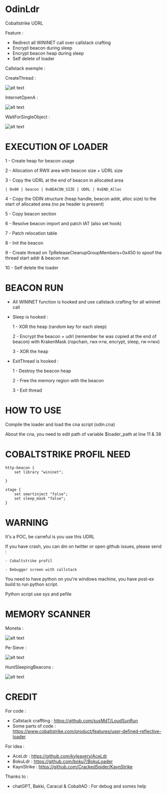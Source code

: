 # OdinLdr

Cobaltstrike UDRL

Feature :
  - Redirect all WININET call over callstack crafting
  - Encrypt beacon during sleep
  - Encrypt beacon heap during sleep
  - Self delete of loader

Callstack exemple :

CreateThread :

![alt text](https://raw.githubusercontent.com/RtlDallas/OdinLdr/main/img/createthread_callstack.PNG)

InternetOpenA :

![alt text](https://raw.githubusercontent.com/RtlDallas/OdinLdr/main/img/internetopa_callstack.PNG)

WaitForSingleObject :

![alt text](https://raw.githubusercontent.com/RtlDallas/OdinLdr/main/img/wfso_scalltack.png)

# EXECUTION OF LOADER
    
1 - Create heap for beacon usage

2 - Allocation of RWX area with beacon size + UDRL size

3 - Copy the UDRL at the end of beacon in allocated area

    | 0x00 | beacon | 0xBEACON_SIZE | UDRL | 0xEND_Alloc
    
4 - Copy the ODIN structure (heap handle, beacon addr, alloc size) to the start of allocated area (no pe header is present)

5 - Copy beacon section

6 - Resolve beacon import and patch IAT (also set hook)

7 - Patch relocation table

8 - Init the beacon

9 - Create thread on TpReleaseCleanupGroupMembers+0x450 to spoof the thread start addr & beacon run

10 - Self delete the loader

# BEACON RUN

- All WININET function is hooked and use callstack crafting for all wininet call
  
- Sleep is hooked :
  
    1 - XOR the heap (random key for each sleep)
  
    2 - Encrypt the beacon + udrl (remember he was copied at the end of beacon) with KrakenMask (ropchain, rwx->rw, encrypt, sleep, rw->rwx)
  
    3 - XOR the heap 


- ExitThread is hooked :
  
    1 - Destroy the beacon heap
  
    2 - Free the memory region with the beacon
  
    3 - Exit thread


 # HOW TO USE

Compile the loader and load the cna script (odin.cna)
  
About the cna, you need to edit path of variable $loader_path at line 11 & 38

# COBALTSTRIKE PROFIL NEED

```
http-beacon {
    set library "wininet";
	
}

stage {
	set smartinject "false";
	set sleep_mask "false";
}
```

# WARNING

It's a POC, be carreful is you use this UDRL

If you have crash, you can dm on twitter or open github issues, please send :

	- Cobaltstrike profil

  	- Debugger screen with callstack

You need to have python on you're windows machine, you have post-ex build to run python script.

Python script use sys and pefile

# MEMORY SCANNER 

Moneta :

![alt text](https://raw.githubusercontent.com/RtlDallas/OdinLdr/main/img/moneta.PNG)

Pe-Sieve :

![alt text](https://raw.githubusercontent.com/RtlDallas/OdinLdr/main/img/pe-sieve.PNG)

HuntSleepingBeacons :

![alt text](https://raw.githubusercontent.com/RtlDallas/OdinLdr/main/img/HuntSleepingBeacons.PNG)


# CREDIT 

For code :

- Callstack craffting : https://github.com/susMdT/LoudSunRun
- Some parts of code : https://www.cobaltstrike.com/product/features/user-defined-reflective-loader

For idea :

- AceLdr : https://github.com/kyleavery/AceLdr
- BokuLdr : https://github.com/boku7/BokuLoader
- KaynStrike : https://github.com/Cracked5pider/KaynStrike

Thanks to :

- chatGPT, Bakki, Caracal & CobaltAD : For debug and somes help
